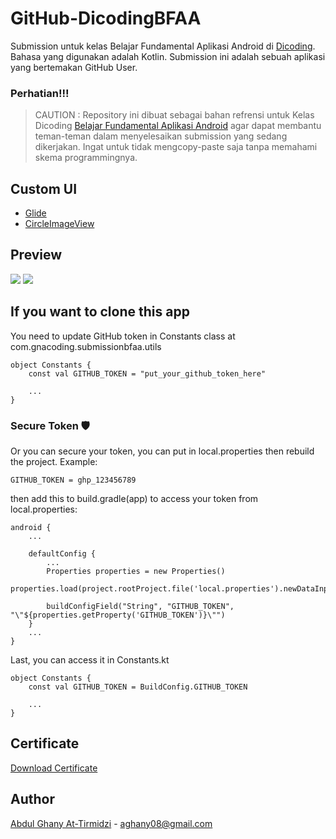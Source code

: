# GitHub-DicodingBFAA

Submission untuk kelas Belajar Fundamental Aplikasi Android di [Dicoding](https://www.dicoding.com). Bahasa yang digunakan adalah Kotlin. 
Submission ini adalah sebuah aplikasi yang bertemakan GitHub User.

### Perhatian!!!

> CAUTION : Repository ini dibuat sebagai bahan refrensi untuk Kelas Dicoding [Belajar Fundamental Aplikasi Android](https://www.dicoding.com/academies/14) 
agar dapat membantu teman-teman dalam menyelesaikan submission yang sedang dikerjakan. Ingat untuk tidak mengcopy-paste saja tanpa memahami skema programmingnya.

## Custom UI

- [Glide](https://github.com/bumptech/glide)
- [CircleImageView](https://github.com/hdodenhof/CircleImageView)

## Preview
<img src="https://user-images.githubusercontent.com/73926625/178882716-15c2ad16-9663-46c2-8267-1d0791508acc.png">
<img src="https://user-images.githubusercontent.com/73926625/178882798-8bbb80b9-a6d5-4263-a2db-e7d9e5368b77.png">

## If you want to clone this app
You need to update GitHub token in Constants class at com.gnacoding.submissionbfaa.utils
```
object Constants {
    const val GITHUB_TOKEN = "put_your_github_token_here"
    
    ...
}
```

### Secure Token 🛡️
Or you can secure your token, you can put in local.properties then rebuild the project. Example:
```
GITHUB_TOKEN = ghp_123456789
```
then add this to build.gradle(app) to access your token from local.properties:
```
android {
    ...
    
    defaultConfig {
        ...
        Properties properties = new Properties()
        properties.load(project.rootProject.file('local.properties').newDataInputStream())

        buildConfigField("String", "GITHUB_TOKEN", "\"${properties.getProperty('GITHUB_TOKEN')}\"")
    }
    ...
}
```
Last, you can access it in Constants.kt
```
object Constants {
    const val GITHUB_TOKEN = BuildConfig.GITHUB_TOKEN
    
    ...
}
```

## Certificate

[Download Certificate](https://www.dicoding.com/certificates/NVP714YNRPR0)

## Author

[Abdul Ghany At-Tirmidzi](https://www.linkedin.com/in/abghany/) - aghany08@gmail.com
